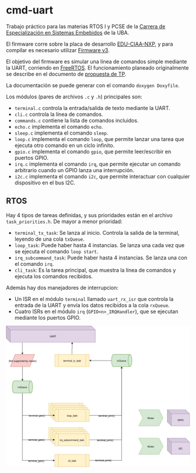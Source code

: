 # cmd-uart

Trabajo práctico para las materias RTOS I y PCSE de la
[Carrera de Especialización en Sistemas Embebidos](http://laboratorios.fi.uba.ar/lse/especializacion.html)
de la UBA.

El firmware corre sobre la placa de desarrollo [EDU-CIAA-NXP](http://www.proyecto-ciaa.com.ar/index_comprar_educiaanxp.html),
y para compilar es necesario utilizar [Firmware v3](https://github.com/epernia/firmware_v3).

El objetivo del firmware es simular una línea de comandos simple mediante la
UART, corriendo en [FreeRTOS](https://www.freertos.org/). El funcionamiento
planeado originalmente se describe en el documento de
[propuesta de TP](https://docs.google.com/document/d/1LrijnJ_BgH8jhwjd66099hUURDXS5GVRP1gTCUJkr28/edit?usp=sharing).

La documentación se puede generar con el comando `doxygen Doxyfile`.

Los módulos (pares de archivos `.c` y `.h`) principales son:

* `terminal.c` controla la entrada/salida de texto mediante la UART.
* `cli.c` controla la línea de comandos.
* `commands.c` contiene la lista de comandos incluidos.
* `echo.c` implementa el comando `echo`.
* `sleep.c` implementa el comando `sleep`.
* `loop.c` implementa el comando `loop`, que permite lanzar una tarea que ejecuta
  otro comando en un ciclo infinito.
* `gpio.c` implementa el comando `gpio`, que permite leer/escribir en puertos
  GPIO.
* `irq.c` implementa el comando `irq`, que permite ejecutar un comando
  arbitrario cuando un GPIO lanza una interrupción.
* `i2c.c` implementa el comando `i2c`, que permite interactuar con cualquier
  dispositivo en el bus I2C.

## RTOS

Hay 4 tipos de tareas definidas, y sus prioridades están en el
archivo `task_priorities.h`. De mayor a menor prioridad:

* `terminal_tx_task`: Se lanza al inicio. Controla la salida de la terminal,
  leyendo de una cola `txQueue`.
* `loop_task`: Puede haber hasta 4 instancias. Se lanza una cada vez
  que se ejecuta el comando `loop start`.
* `irq_subcommand_task`: Puede haber hasta 4 instancias. Se lanza una con el
  comando `irq`.
* `cli_task`: Es la tarea principal, que muestra la línea de comandos y ejecuta
  los comandos recibidos.

Además hay dos manejadores de interrupcion:

* Un ISR en el módulo `terminal` llamado `uart_rx_isr` que controla la
  entrada de la UART y envía los datos recibidos a la cola `rxQueue`.
* Cuatro ISRs en el módulo `irq` (`GPIO<n>_IRQHandler`), que se ejecutan mediante los puertos GPIO.

![Diagrama de componentes RTOS](/rtos.svg?raw=true)
